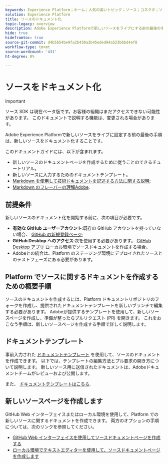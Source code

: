 ```yaml
---
keywords: Experience Platform；ホーム；人気の高いトピック；ソース；コネクタ；ソースコネクタ；ソース sdk;SDK;SDK
solution: Experience Platform
title: ソースのドキュメント化
topic-legacy: overview
description: Adobe Experience Platformで新しいソースをライブにする前の最後の手順は、新しいソースをドキュメント化することです。
hide: true
hidefromtoc: true
source-git-commit: d4b5b54be9fa2b430a3b45eded94a523b6bd4ef8
workflow-type: tm+mt
source-wordcount: '431'
ht-degree: 0%

---
```


# ソースをドキュメント化

>[!IMPORTANT]
>
>ソース SDK は現在ベータ版です。お客様の組織はまだアクセスできない可能性があります。 このドキュメントで説明する機能は、変更される場合があります。

Adobe Experience Platformで新しいソースをライブに設定する前の最後の手順は、新しいソースをドキュメント化することです。

このドキュメントガイドには、以下が含まれます。

* 新しいソースのドキュメントページを作成するために従うことのできるチュートリアル。
* 新しいソースに入力するためのドキュメントテンプレート。
* [Markdown を使用して技術ドキュメントを記述する方法に関する説明](https://experienceleague.adobe.com/docs/contributor/contributor-guide/writing-essentials/markdown.html?lang=en);
* [Markdown のフレーバーの理解Adobe](https://experienceleague.adobe.com/docs/contributor/contributor-guide/writing-essentials/markdown.html?lang=en#custom-markdown-extensions).

## 前提条件

新しいソースのドキュメント化を開始する前に、次の項目が必要です。

* **有効な GitHub ユーザーアカウント**:既存の GitHub アカウントを持っていない場合、 [GitHub の新規登録ページ](https://github.com/);
* **GitHub Desktop へのアクセス**:次を使用する必要があります。 [GitHub Desktop アプリ](https://desktop.github.com/) ローカル環境でソースドキュメントを作成する場合。
* Adobeとの統合は、Platform のステージング環境にデプロイされたソースとのテストフェーズにある必要があります。

## Platform でソースに関するドキュメントを作成するための概要手順

ソースのドキュメントを作成するには、Platform ドキュメントリポジトリのフォークを作成し、提供されたドキュメントテンプレートを新しいブランチで編集する必要があります。 Adobeが提供するテンプレートを使用して、新しいソースページを作成し、準備が整ったらプルリクエスト (PR) を開きます。 これをおこなう手順は、新しいソースページを作成する手順で詳しく説明します。

## ドキュメントテンプレート

事前入力された [ドキュメントテンプレート](./template.md) を使用して、ソースのドキュメントを作成できます。 以下では、テンプレートの編集方法とプル要求の開き方について説明します。 新しいソース用に送信されたドキュメントは、Adobeドキュメントチームがレビューおよび公開します。

また、 [ドキュメントテンプレートはこちら](../assets/template.zip).

## 新しいソースページを作成します

GitHub Web インターフェイスまたはローカル環境を使用して、Platform での新しいソースに関するドキュメントを作成できます。 両方のオプションの手順については、次のリンクを参照してください。

* [GitHub Web インターフェイスを使用してソースドキュメントページを作成する](./github.md)
* [ローカル環境でテキストエディターを使用して、ソースドキュメントページを作成します](./text-editor.md)